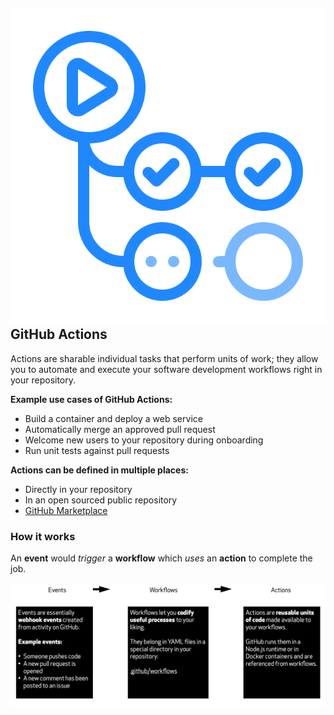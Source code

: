 ## ![actions](img/actions.png ':size=5%') GitHub Actions 

Actions are sharable individual tasks that perform units of work; they allow you to automate and execute your software development workflows right in your repository.

**Example use cases of GitHub Actions:**
- Build a container and deploy a web service 
- Automatically merge an approved pull request
- Welcome new users to your repository during onboarding
- Run unit tests against pull requests

**Actions can be defined in multiple places:**

- Directly in your repository
- In an open sourced public repository
- [GitHub Marketplace](https://github.com/marketplace?type=actions)

### How it works

An **event** would _trigger_ a **workflow** which _uses_ an **action** to complete the job.

![actions-components](img/actions-components.png)
